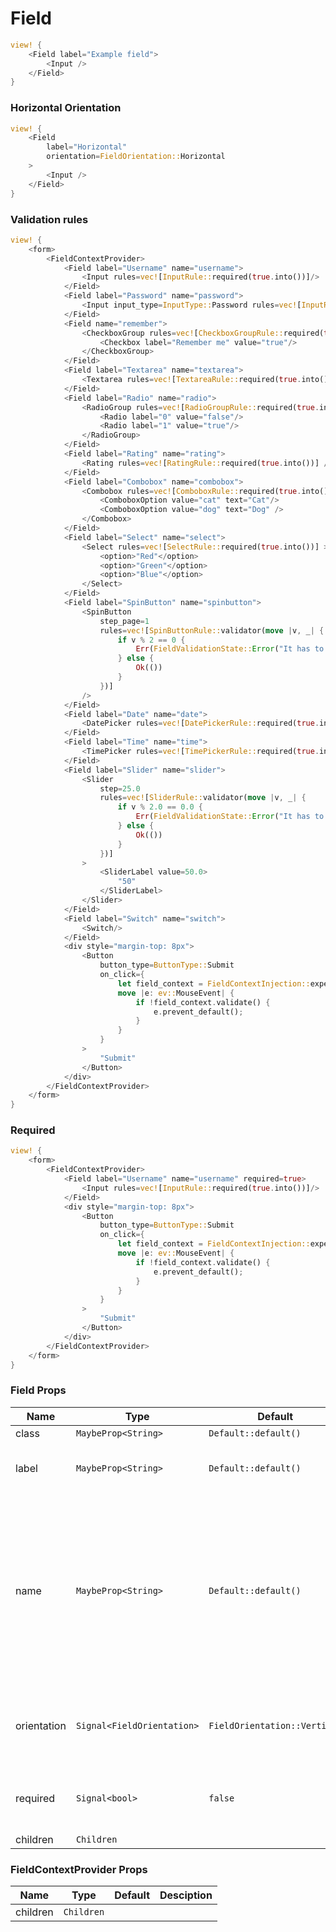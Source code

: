 # Field

```rust demo
view! {
    <Field label="Example field">
        <Input />
    </Field>
}
```

### Horizontal Orientation

```rust demo
view! {
    <Field
        label="Horizontal"
        orientation=FieldOrientation::Horizontal
    >
        <Input />
    </Field>
}
```

### Validation rules

```rust demo
view! {
    <form>
        <FieldContextProvider>
            <Field label="Username" name="username">
                <Input rules=vec![InputRule::required(true.into())]/>
            </Field>
            <Field label="Password" name="password">
                <Input input_type=InputType::Password rules=vec![InputRule::required(true.into())]/>
            </Field>
            <Field name="remember">
                <CheckboxGroup rules=vec![CheckboxGroupRule::required(true.into())] >
                    <Checkbox label="Remember me" value="true"/>
                </CheckboxGroup>
            </Field>
            <Field label="Textarea" name="textarea">
                <Textarea rules=vec![TextareaRule::required(true.into())]/>
            </Field>
            <Field label="Radio" name="radio">
                <RadioGroup rules=vec![RadioGroupRule::required(true.into())] >
                    <Radio label="0" value="false"/>
                    <Radio label="1" value="true"/>
                </RadioGroup>
            </Field>
            <Field label="Rating" name="rating">
                <Rating rules=vec![RatingRule::required(true.into())] />
            </Field>
            <Field label="Combobox" name="combobox">
                <Combobox rules=vec![ComboboxRule::required(true.into())] placeholder="Select an animal" clearable=true>
                    <ComboboxOption value="cat" text="Cat"/>
                    <ComboboxOption value="dog" text="Dog" />
                </Combobox>
            </Field>
            <Field label="Select" name="select">
                <Select rules=vec![SelectRule::required(true.into())] >
                    <option>"Red"</option>
                    <option>"Green"</option>
                    <option>"Blue"</option>
                </Select>
            </Field>
            <Field label="SpinButton" name="spinbutton">
                <SpinButton
                    step_page=1
                    rules=vec![SpinButtonRule::validator(move |v, _| {
                        if v % 2 == 0 {
                            Err(FieldValidationState::Error("It has to be odd!".to_string()))
                        } else {
                            Ok(())
                        }
                    })]
                />
            </Field>
            <Field label="Date" name="date">
                <DatePicker rules=vec![DatePickerRule::required(true.into())]/>
            </Field>
            <Field label="Time" name="time">
                <TimePicker rules=vec![TimePickerRule::required(true.into())]/>
            </Field>
            <Field label="Slider" name="slider">
                <Slider
                    step=25.0
                    rules=vec![SliderRule::validator(move |v, _| {
                        if v % 2.0 == 0.0 {
                            Err(FieldValidationState::Error("It has to be odd!".to_string()))
                        } else {
                            Ok(())
                        }
                    })]
                >
                    <SliderLabel value=50.0>
                        "50"
                    </SliderLabel>
                </Slider>
            </Field>
            <Field label="Switch" name="switch">
                <Switch/>
            </Field>
            <div style="margin-top: 8px">
                <Button
                    button_type=ButtonType::Submit
                    on_click={
                        let field_context = FieldContextInjection::expect_context();
                        move |e: ev::MouseEvent| {
                            if !field_context.validate() {
                                e.prevent_default();
                            }
                        }
                    }
                >
                    "Submit"
                </Button>
            </div>
        </FieldContextProvider>
    </form>
}
```

### Required

```rust demo
view! {
    <form>
        <FieldContextProvider>
            <Field label="Username" name="username" required=true>
                <Input rules=vec![InputRule::required(true.into())]/>
            </Field>
            <div style="margin-top: 8px">
                <Button
                    button_type=ButtonType::Submit
                    on_click={
                        let field_context = FieldContextInjection::expect_context();
                        move |e: ev::MouseEvent| {
                            if !field_context.validate() {
                                e.prevent_default();
                            }
                        }
                    }
                >
                    "Submit"
                </Button>
            </div>
        </FieldContextProvider>
    </form>
}
```

### Field Props

| Name | Type | Default | Desciption |
| --- | --- | --- | --- |
| class | `MaybeProp<String>` | `Default::default()` |  |
| label | `MaybeProp<String>` | `Default::default()` | The label associated with the field. |
| name | `MaybeProp<String>` | `Default::default()` | A string specifying a name for the input control. This name is submitted along with the control's value when the form data is submitted. |
| orientation | `Signal<FieldOrientation>` | `FieldOrientation::Vertical` | The orientation of the label relative to the field component. |
| required | `Signal<bool>` | `false` | If set to true this field will be marked as required. |
| children | `Children` |  |  |

### FieldContextProvider Props

| Name     | Type       | Default | Desciption |
| -------- | ---------- | ------- | ---------- |
| children | `Children` |         |            |

